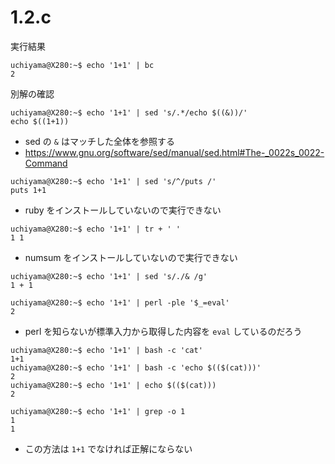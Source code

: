 # 1.2.c

実行結果

```
uchiyama@X280:~$ echo '1+1' | bc
2
```

別解の確認

```
uchiyama@X280:~$ echo '1+1' | sed 's/.*/echo $((&))/'
echo $((1+1))
```

- sed の `&` はマッチした全体を参照する
- https://www.gnu.org/software/sed/manual/sed.html#The-_0022s_0022-Command

```
uchiyama@X280:~$ echo '1+1' | sed 's/^/puts /'
puts 1+1
```

- ruby をインストールしていないので実行できない

```
uchiyama@X280:~$ echo '1+1' | tr + ' '
1 1
```

- numsum をインストールしていないので実行できない

```
uchiyama@X280:~$ echo '1+1' | sed 's/./& /g'
1 + 1
```

```
uchiyama@X280:~$ echo '1+1' | perl -ple '$_=eval'
2
```

- perl を知らないが標準入力から取得した内容を `eval` しているのだろう

```
uchiyama@X280:~$ echo '1+1' | bash -c 'cat'
1+1
uchiyama@X280:~$ echo '1+1' | bash -c 'echo $(($(cat)))'
2
uchiyama@X280:~$ echo '1+1' | echo $(($(cat)))
2
```

```
uchiyama@X280:~$ echo '1+1' | grep -o 1
1
1
```

- この方法は `1+1` でなければ正解にならない

